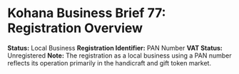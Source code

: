 # Kohana Business Brief 77: Registration Overview
**Status:** Local Business
**Registration Identifier:** PAN Number
**VAT Status:** Unregistered
**Note:** The registration as a local business using a PAN number reflects its operation primarily in the handicraft and gift token market.